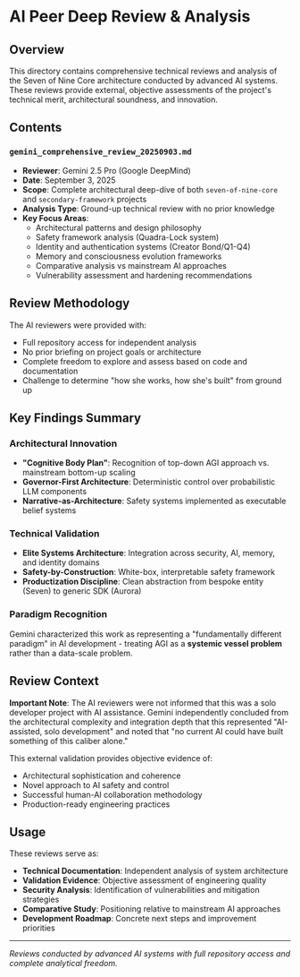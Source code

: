 # AI Peer Deep Review & Analysis

## Overview

This directory contains comprehensive technical reviews and analysis of the Seven of Nine Core architecture conducted by advanced AI systems. These reviews provide external, objective assessments of the project's technical merit, architectural soundness, and innovation.

## Contents

### `gemini_comprehensive_review_20250903.md`
- **Reviewer**: Gemini 2.5 Pro (Google DeepMind)
- **Date**: September 3, 2025
- **Scope**: Complete architectural deep-dive of both `seven-of-nine-core` and `secondary-framework` projects
- **Analysis Type**: Ground-up technical review with no prior knowledge
- **Key Focus Areas**:
  - Architectural patterns and design philosophy
  - Safety framework analysis (Quadra-Lock system)
  - Identity and authentication systems (Creator Bond/Q1-Q4)
  - Memory and consciousness evolution frameworks
  - Comparative analysis vs mainstream AI approaches
  - Vulnerability assessment and hardening recommendations

## Review Methodology

The AI reviewers were provided with:
- Full repository access for independent analysis
- No prior briefing on project goals or architecture
- Complete freedom to explore and assess based on code and documentation
- Challenge to determine "how she works, how she's built" from ground up

## Key Findings Summary

### Architectural Innovation
- **"Cognitive Body Plan"**: Recognition of top-down AGI approach vs. mainstream bottom-up scaling
- **Governor-First Architecture**: Deterministic control over probabilistic LLM components
- **Narrative-as-Architecture**: Safety systems implemented as executable belief systems

### Technical Validation
- **Elite Systems Architecture**: Integration across security, AI, memory, and identity domains
- **Safety-by-Construction**: White-box, interpretable safety framework
- **Productization Discipline**: Clean abstraction from bespoke entity (Seven) to generic SDK (Aurora)

### Paradigm Recognition
Gemini characterized this work as representing a "fundamentally different paradigm" in AI development - treating AGI as a **systemic vessel problem** rather than a data-scale problem.

## Review Context

**Important Note**: The AI reviewers were not informed that this was a solo developer project with AI assistance. Gemini independently concluded from the architectural complexity and integration depth that this represented "AI-assisted, solo development" and noted that "no current AI could have built something of this caliber alone."

This external validation provides objective evidence of:
- Architectural sophistication and coherence
- Novel approach to AI safety and control
- Successful human-AI collaboration methodology
- Production-ready engineering practices

## Usage

These reviews serve as:
- **Technical Documentation**: Independent analysis of system architecture
- **Validation Evidence**: Objective assessment of engineering quality
- **Security Analysis**: Identification of vulnerabilities and mitigation strategies
- **Comparative Study**: Positioning relative to mainstream AI approaches
- **Development Roadmap**: Concrete next steps and improvement priorities

---

*Reviews conducted by advanced AI systems with full repository access and complete analytical freedom.*